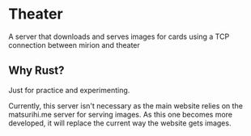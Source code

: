 # Theater
A server that downloads and serves images for cards using a TCP connection between mirion and theater

## Why Rust?
Just for practice and experimenting.

Currently, this server isn't necessary as the main website relies on the matsurihi.me server for serving images. As this one becomes more developed, it will replace the current way the website gets images.